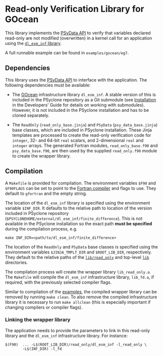 <!--
## Licence

-------------------------------------------------------------------------------

BSD 3-Clause License

Copyright (c) 2020-2021, Science and Technology Facilities Council.
All rights reserved.

Redistribution and use in source and binary forms, with or without
modification, are permitted provided that the following conditions are met:

* Redistributions of source code must retain the above copyright notice, this
  list of conditions and the following disclaimer.

* Redistributions in binary form must reproduce the above copyright notice,
  this list of conditions and the following disclaimer in the documentation
  and/or other materials provided with the distribution.

* Neither the name of the copyright holder nor the names of its
  contributors may be used to endorse or promote products derived from
  this software without specific prior written permission.

THIS SOFTWARE IS PROVIDED BY THE COPYRIGHT HOLDERS AND CONTRIBUTORS
"AS IS" AND ANY EXPRESS OR IMPLIED WARRANTIES, INCLUDING, BUT NOT
LIMITED TO, THE IMPLIED WARRANTIES OF MERCHANTABILITY AND FITNESS
FOR A PARTICULAR PURPOSE ARE DISCLAIMED. IN NO EVENT SHALL THE
COPYRIGHT HOLDER OR CONTRIBUTORS BE LIABLE FOR ANY DIRECT, INDIRECT,
INCIDENTAL, SPECIAL, EXEMPLARY, OR CONSEQUENTIAL DAMAGES (INCLUDING,
BUT NOT LIMITED TO, PROCUREMENT OF SUBSTITUTE GOODS OR SERVICES;
LOSS OF USE, DATA, OR PROFITS; OR BUSINESS INTERRUPTION) HOWEVER
CAUSED AND ON ANY THEORY OF LIABILITY, WHETHER IN CONTRACT, STRICT
LIABILITY, OR TORT (INCLUDING NEGLIGENCE OR OTHERWISE) ARISING IN
ANY WAY OUT OF THE USE OF THIS SOFTWARE, EVEN IF ADVISED OF THE
POSSIBILITY OF SUCH DAMAGE.

-------------------------------------------------------------------------------
Authors: J. Henrichs, Bureau of Meteorology,
         I. Kavcic, Met Office
-->

# Read-only Verification Library for GOcean

This library implements the [PSyData API](
https://psyclone.readthedocs.io/en/latest/psy_data.html#read-only-verification-library-for-gocean)
to verify that variables declared read-only are not modified (overwritten) in
a kernel call for an application using the [``dl_esm_inf`` library](
https://github.com/stfc/dl_esm_inf).

A full runnable example can be found in ``examples/gocean/eg7``.

## Dependencies

This library uses the [PSyData API](
https://psyclone.readthedocs.io/en/stable/psy_data.html) to interface
with the application. The following dependencies must be available:

- The [GOcean](https://psyclone.readthedocs.io/en/latest/gocean1p0.html)
  infrastructure library ``dl_esm_inf``. A stable version of this is included
  in the PSyclone repository as a Git submodule (see [Installation](
  https://psyclone-dev.readthedocs.io/en/stable/working_practises.html#dev-installation)
  in the Developers' Guide for details on working with submodules).
  However, it is not included in the PSyclone installation and has to
  be cloned separately.

- The ``ReadOnly`` (``read_only_base.jinja``) and ``PSyData``
  (``psy_data_base.jinja``) base classes, which are included in PSyclone
  installation. These Jinja templates are processed to create
  the read-only verification code for ``integer``, 32- and 64-bit ``real``
  scalars, and 2-dimensional ``real`` and ``integer`` arrays. The generated
  Fortran modules, ``read_only_base.f90`` and ``psy_data_base.f90``, are then
  used by the supplied ``read_only.f90`` module to create the wrapper library.

## Compilation

A ``Makefile`` is provided for compilation. The environment variables
``$F90`` and ``$F90FLAGS`` can be set to point to the [Fortran compiler](
../../README.md#compilation) and flags to use. They default to ``gfortran``
and the empty string.

The location of the ``dl_esm_inf`` library is specified using the
environment variable ``$INF_DIR``. It defaults to the relative
path to location of the version included in PSyclone repository
(``$PSYCLONEHOME/external/dl_esm_inf/finite_difference``). This is not
available in the PSyclone installation so the exact path
**must be specified** during the compilation process, e.g.

```shell
make INF_DIR=<path/to/dl_esm_inf/finite_difference>
```

The location of the ``ReadOnly`` and ``PSyData`` base classes is specified
using the environment variables ``$JINJA_TMPLT_DIR`` and ``$ROOT_LIB_DIR``,
respectively. They default to the relative paths of the
[``lib/read_only``](../) and top-level [``lib``](../../) directories.

The compilation process will create the wrapper library ``lib_read_only.a``.
The ``Makefile`` will compile the ``dl_esm_inf`` infrastructure library,
``lib_fd.a``, if required, with the previously selected compiler flags.

Similar to compilation of the [examples](
https://psyclone.readthedocs.io/en/latest/examples.html#compilation), the
compiled wrapper library can be removed by running ``make clean``. To also
remove the compiled infrastructure library it is necessary to run
``make allclean`` (this is especially important if changing compilers
or compiler flags).

### Linking the wrapper library

The application needs to provide the parameters to link in this read-only
library and the ``dl_esm_inf`` infrastructure library. For instance:

```shell
$(F90)  ... -L$(ROOT_LIB_DIR)/read_only/dl_esm_inf -l_read_only \
        -L$(INF_DIR) -l_fd
```
